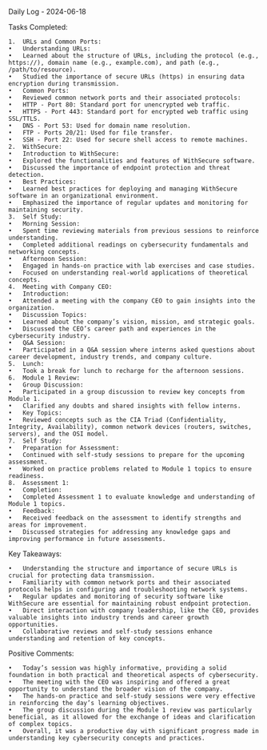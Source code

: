 Daily Log - 2024-06-18

Tasks Completed:

	1.	URLs and Common Ports:
	•	Understanding URLs:
	•	Learned about the structure of URLs, including the protocol (e.g., https://), domain name (e.g., example.com), and path (e.g., /path/to/resource).
	•	Studied the importance of secure URLs (https) in ensuring data encryption during transmission.
	•	Common Ports:
	•	Reviewed common network ports and their associated protocols:
	•	HTTP - Port 80: Standard port for unencrypted web traffic.
	•	HTTPS - Port 443: Standard port for encrypted web traffic using SSL/TTLS.
	•	DNS - Port 53: Used for domain name resolution.
	•	FTP - Ports 20/21: Used for file transfer.
	•	SSH - Port 22: Used for secure shell access to remote machines.
	2.	WithSecure:
	•	Introduction to WithSecure:
	•	Explored the functionalities and features of WithSecure software.
	•	Discussed the importance of endpoint protection and threat detection.
	•	Best Practices:
	•	Learned best practices for deploying and managing WithSecure software in an organizational environment.
	•	Emphasized the importance of regular updates and monitoring for maintaining security.
	3.	Self Study:
	•	Morning Session:
	•	Spent time reviewing materials from previous sessions to reinforce understanding.
	•	Completed additional readings on cybersecurity fundamentals and networking concepts.
	•	Afternoon Session:
	•	Engaged in hands-on practice with lab exercises and case studies.
	•	Focused on understanding real-world applications of theoretical concepts.
	4.	Meeting with Company CEO:
	•	Introduction:
	•	Attended a meeting with the company CEO to gain insights into the organization.
	•	Discussion Topics:
	•	Learned about the company’s vision, mission, and strategic goals.
	•	Discussed the CEO’s career path and experiences in the cybersecurity industry.
	•	Q&A Session:
	•	Participated in a Q&A session where interns asked questions about career development, industry trends, and company culture.
	5.	Lunch:
	•	Took a break for lunch to recharge for the afternoon sessions.
	6.	Module 1 Review:
	•	Group Discussion:
	•	Participated in a group discussion to review key concepts from Module 1.
	•	Clarified any doubts and shared insights with fellow interns.
	•	Key Topics:
	•	Reviewed concepts such as the CIA Triad (Confidentiality, Integrity, Availability), common network devices (routers, switches, servers), and the OSI model.
	7.	Self Study:
	•	Preparation for Assessment:
	•	Continued with self-study sessions to prepare for the upcoming assessment.
	•	Worked on practice problems related to Module 1 topics to ensure readiness.
	8.	Assessment 1:
	•	Completion:
	•	Completed Assessment 1 to evaluate knowledge and understanding of Module 1 topics.
	•	Feedback:
	•	Received feedback on the assessment to identify strengths and areas for improvement.
	•	Discussed strategies for addressing any knowledge gaps and improving performance in future assessments.

Key Takeaways:

	•	Understanding the structure and importance of secure URLs is crucial for protecting data transmission.
	•	Familiarity with common network ports and their associated protocols helps in configuring and troubleshooting network systems.
	•	Regular updates and monitoring of security software like WithSecure are essential for maintaining robust endpoint protection.
	•	Direct interaction with company leadership, like the CEO, provides valuable insights into industry trends and career growth opportunities.
	•	Collaborative reviews and self-study sessions enhance understanding and retention of key concepts.

Positive Comments:

	•	Today’s session was highly informative, providing a solid foundation in both practical and theoretical aspects of cybersecurity.
	•	The meeting with the CEO was inspiring and offered a great opportunity to understand the broader vision of the company.
	•	The hands-on practice and self-study sessions were very effective in reinforcing the day’s learning objectives.
	•	The group discussion during the Module 1 review was particularly beneficial, as it allowed for the exchange of ideas and clarification of complex topics.
	•	Overall, it was a productive day with significant progress made in understanding key cybersecurity concepts and practices.